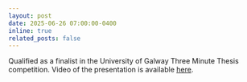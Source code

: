 ```yaml
---
layout: post
date: 2025-06-26 07:00:00-0400
inline: true
related_posts: false
---
```


Qualified as a finalist in the University of Galway Three Minute Thesis competition. Video of the presentation is available [here](https://www.youtube.com/watch?v=G05YWb1UYg8).


